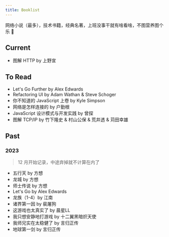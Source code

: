 ```yaml
---
title: Booklist
---
```


网络小说（最多），技术书籍，经典名著，上班没事干就有啥看啥，不图营养图个乐 🛌

## Current

- 图解 HTTP by 上野宣

## To Read

- Let's Go Further by Alex Edwards
- Refactoring UI by Adam Wathan & Steve Schoger
- 你不知道的 JavaScript 上卷 by Kyle Simpson
- 网络是怎样连接的 by 户勤根
- JavaScript 设计模式与开发实践 by 曾探
- 图解 TCP/IP by 竹下隆史 & 村山公保 & 荒井透 & 苅田幸雄

## Past

### 2023

> 12 月开始记录，中途弃掉就不计算在内了

- 五行天 by 方想
- 龙城 by 方想
- 师士传说 by 方想
- Let's Go by Alex Edwards
- 龙族（1-4）by 江南
- 诸界第一因 by 裴屠狗
- 这游戏也太真实了 by 晨星LL
- 我只想安静地打游戏 by 十二翼黑暗炽天使
- 我师兄实在太稳健了 by 言归正传
- 地球第一剑 by 言归正传
